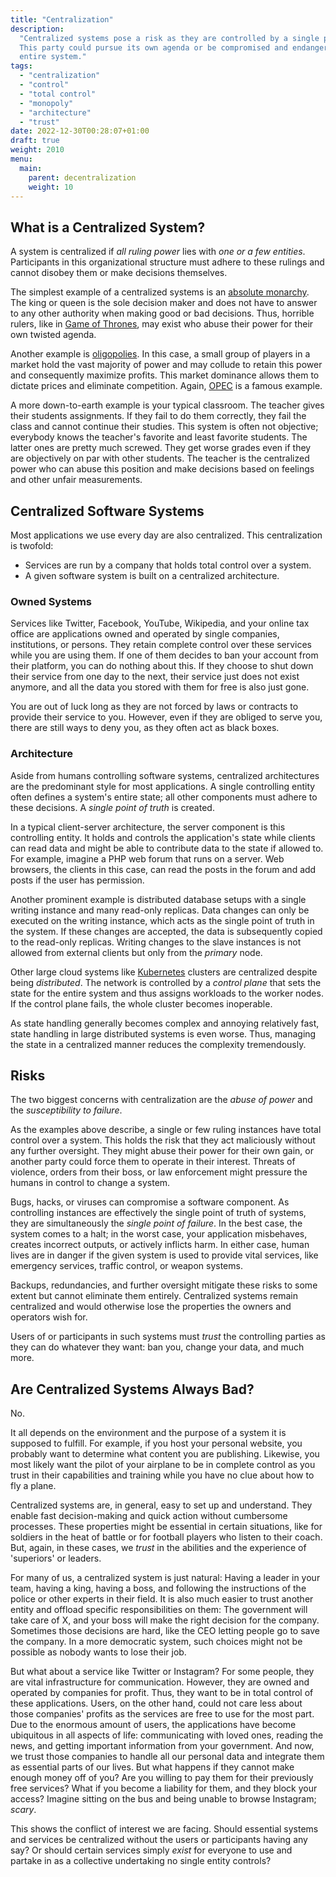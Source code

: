 ```yaml
---
title: "Centralization"
description:
  "Centralized systems pose a risk as they are controlled by a single party.
  This party could pursue its own agenda or be compromised and endanger the
  entire system."
tags:
  - "centralization"
  - "control"
  - "total control"
  - "monopoly"
  - "architecture"
  - "trust"
date: 2022-12-30T00:28:07+01:00
draft: true
weight: 2010
menu:
  main:
    parent: decentralization
    weight: 10
---
```


## What is a Centralized System?

A system is centralized if _all ruling power_ lies with _one or a few entities_.
Participants in this organizational structure must adhere to these rulings and
cannot disobey them or make decisions themselves.

The simplest example of a centralized systems is an
[absolute monarchy](https://en.wikipedia.org/wiki/Absolute_monarchy). The king
or queen is the sole decision maker and does not have to answer to any other
authority when making good or bad decisions. Thus, horrible rulers, like in
[Game of Thrones](https://gameofthrones.fandom.com/wiki/Joffrey_Baratheon), may
exist who abuse their power for their own twisted agenda.

Another example is [oligopolies](https://en.wikipedia.org/wiki/Oligopoly). In
this case, a small group of players in a market hold the vast majority of power
and may collude to retain this power and consequently maximize profits. This
market dominance allows them to dictate prices and eliminate competition. Again,
[OPEC](https://en.wikipedia.org/wiki/OPEC) is a famous example.

A more down-to-earth example is your typical classroom. The teacher gives their
students assignments. If they fail to do them correctly, they fail the class and
cannot continue their studies. This system is often not objective; everybody
knows the teacher's favorite and least favorite students. The latter ones are
pretty much screwed. They get worse grades even if they are objectively on par
with other students. The teacher is the centralized power who can abuse this
position and make decisions based on feelings and other unfair measurements.

## Centralized Software Systems

Most applications we use every day are also centralized. This centralization is
twofold:

- Services are run by a company that holds total control over a system.
- A given software system is built on a centralized architecture.

### Owned Systems

Services like Twitter, Facebook, YouTube, Wikipedia, and your online tax office
are applications owned and operated by single companies, institutions, or
persons. They retain complete control over these services while you are using
them. If one of them decides to ban your account from their platform, you can do
nothing about this. If they choose to shut down their service from one day to
the next, their service just does not exist anymore, and all the data you stored
with them for free is also just gone.

You are out of luck long as they are not forced by laws or contracts to provide
their service to you. However, even if they are obliged to serve you, there are
still ways to deny you, as they often act as black boxes.

### Architecture

Aside from humans controlling software systems, centralized architectures are
the predominant style for most applications. A single controlling entity often
defines a system's entire state; all other components must adhere to these
decisions. A _single point of truth_ is created.

In a typical client-server architecture, the server component is this
controlling entity. It holds and controls the application's state while clients
can read data and might be able to contribute data to the state if allowed to.
For example, imagine a PHP web forum that runs on a server. Web browsers, the
clients in this case, can read the posts in the forum and add posts if the user
has permission.

Another prominent example is distributed database setups with a single writing
instance and many read-only replicas. Data changes can only be executed on the
writing instance, which acts as the single point of truth in the system. If
these changes are accepted, the data is subsequently copied to the read-only
replicas. Writing changes to the slave instances is not allowed from external
clients but only from the _primary_ node.

Other large cloud systems like
[Kubernetes](https://en.wikipedia.org/wiki/Kubernetes) clusters are centralized
despite being _distributed_. The network is controlled by a _control plane_ that
sets the state for the entire system and thus assigns workloads to the worker
nodes. If the control plane fails, the whole cluster becomes inoperable.

As state handling generally becomes complex and annoying relatively fast, state
handling in large distributed systems is even worse. Thus, managing the state in
a centralized manner reduces the complexity tremendously.

## Risks

The two biggest concerns with centralization are the _abuse of power_ and the
_susceptibility to failure_.

As the examples above describe, a single or few ruling instances have total
control over a system. This holds the risk that they act maliciously without any
further oversight. They might abuse their power for their own gain, or another
party could force them to operate in their interest. Threats of violence, orders
from their boss, or law enforcement might pressure the humans in control to
change a system.

Bugs, hacks, or viruses can compromise a software component. As controlling
instances are effectively the single point of truth of systems, they are
simultaneously the _single point of failure_. In the best case, the system comes
to a halt; in the worst case, your application misbehaves, creates incorrect
outputs, or actively inflicts harm. In either case, human lives are in danger if
the given system is used to provide vital services, like emergency services,
traffic control, or weapon systems.

Backups, redundancies, and further oversight mitigate these risks to some extent
but cannot eliminate them entirely. Centralized systems remain centralized and
would otherwise lose the properties the owners and operators wish for.

Users of or participants in such systems must _trust_ the controlling parties as
they can do whatever they want: ban you, change your data, and much more.

## Are Centralized Systems Always Bad?

No.

It all depends on the environment and the purpose of a system it is supposed to
fulfill. For example, if you host your personal website, you probably want to
determine what content you are publishing. Likewise, you most likely want the
pilot of your airplane to be in complete control as you trust in their
capabilities and training while you have no clue about how to fly a plane.

Centralized systems are, in general, easy to set up and understand. They enable
fast decision-making and quick action without cumbersome processes. These
properties might be essential in certain situations, like for soldiers in the
heat of battle or for football players who listen to their coach. But, again, in
these cases, we _trust_ in the abilities and the experience of 'superiors' or
leaders.

For many of us, a centralized system is just natural: Having a leader in your
team, having a king, having a boss, and following the instructions of the police
or other experts in their field. It is also much easier to trust another entity
and offload specific responsibilities on them: The government will take care of
X, and your boss will make the right decision for the company. Sometimes those
decisions are hard, like the CEO letting people go to save the company. In a
more democratic system, such choices might not be possible as nobody wants to
lose their job.

But what about a service like Twitter or Instagram? For some people, they are
vital infrastructure for communication. However, they are owned and operated by
companies for profit. Thus, they want to be in total control of these
applications. Users, on the other hand, could not care less about those
companies' profits as the services are free to use for the most part. Due to the
enormous amount of users, the applications have become ubiquitous in all aspects
of life: communicating with loved ones, reading the news, and getting important
information from your government. And now, we trust those companies to handle
all our personal data and integrate them as essential parts of our lives. But
what happens if they cannot make enough money off of you? Are you willing to pay
them for their previously free services? What if you become a liability for
them, and they block your access? Imagine sitting on the bus and being unable to
browse Instagram; _scary_.

This shows the conflict of interest we are facing. Should essential systems and
services be centralized without the users or participants having any say? Or
should certain services simply _exist_ for everyone to use and partake in as a
collective undertaking no single entity controls?